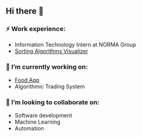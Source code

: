 ## Hi there 👋

### ⚡ Work experience:
- Information Technology Intern at NORMA Group
- [Sorting Algorithms Visualizer](https://github.com/Dfredude/sorting-visualizer)

### 🔭 I’m currently working on:
- [Food App](https://github.com/Dfredude/food-bot)
- Algorithmic Trading System

### 👯 I’m looking to collaborate on:
- Software development
- Machine Learning
- Automation


<!--
**Dfredude/Dfredude** is a ✨ _special_ ✨ repository because its `README.md` (this file) appears on your GitHub profile.

Here are some ideas to get you started:

- 🌱 I’m currently learning ...
- 👯 I’m looking to collaborate on ...
- 🤔 I’m looking for help with ...
- 💬 Ask me about ...
- 📫 How to reach me: ...
- 😄 Pronouns: ...
- ⚡ Fun fact: ...
-->
